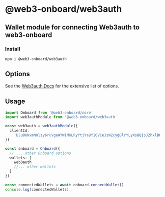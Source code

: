 # @web3-onboard/web3auth

## Wallet module for connecting Web3auth to web3-onboard

### Install

`npm i @web3-onboard/web3auth`

## Options

See the [Web3auth Docs](https://docs.web3auth.io/api-reference/web/plugnplay) for the extensive list of options.

## Usage

```typescript
import Onboard from '@web3-onboard/core'
import web3authModule from '@web3-onboard/web3auth'

const web3auth = web3authModule({
  clientId:
    'DJuUOKvmNnlzy6ruVgeWYWIMKLRyYtjYa9Y10VCeJzWZcygDlrYLyXsBQjpJ2hxlBO9dnl8t9GmAC2qOP5vnIGo'  // pragma: allowlist secret
})

const onboard = Onboard({
  // ... other Onboard options
  wallets: [
    web3auth
    //... other wallets
  ]
})

const connectedWallets = await onboard.connectWallet()
console.log(connectedWallets)
```
